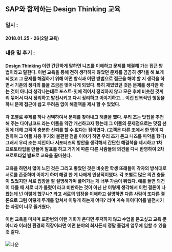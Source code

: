 ## SAP와 함께하는 Design Thinking 교육

### 일시 : 

#### 2018.01.25 - 26(2일 교육)

### 내용 및 후기 :  

#### Design Thinking 이란 간단하게 말하면 니즈를 이해하고 문제를 해결해 가는 접근 방법이라고 말한다. 이번 교육을 통해 전혀 생각하지 않았던 문제를 곰곰히 생각을 해 보게 되었고 그 문제를 해결하기 위해 어떤 방식과 어떤 방법으로 접근을 해야 할 지 생각을 하면서 기존의 생각의 틀을 조금은 벗어나게 되었다. 특히 재밌었던 것은 문제를 생각만 하는 것이 아니라 생각나는대로 포스트-잇에 적어서 정리하지 않고 모은 후에 비슷한 것끼리 묶어서 다시 정리하고 발전시키고 다시 정리하고 이야기하고... 이런 반복적인 행동을 하니 문제 접근에 쉽고 두려움 없이 해결책을 제시 할 수 있었다.

#### 각 조별로 주제를 하나 선택하여서 문제를 찾아내고 해결을 했다. 우리 조는 맛집을 추천해 주는 다이닝코드 라는 어플을 약간 개선하고자 했는데 그 어플의 문제점으로는 맛집 선정에 대해 고객이 충분한 신뢰를 할 수 없다는 점이였다. (고객은 다른 조에서 한 명이 지원하여 그 어플 사용 후기와 불편한 점을 이야기 하면 우리 조가 듣고 니즈를 파악을 했다) 그래서 우리 조는 지인이나 서포터즈의 방안을 생각해서 간단한 해결책을 제시하고 1차 프로토타입을 만들어 발표를 하고 거기에 따른 다른 사람들의 의견을 다시 반영하여 2차 프로토타입 발표로 교육을 끝마쳤다.  

#### 교육을 하면서 많이 느낀 것은 그리고 좋았던 것은 비슷한 학생 또래들이 각자의 방식대로 서로를 존중하며 이야기 하며 해결 한 게 나에게 인상적이였다. 각 조별로 많은 의견 충돌이 있었지만 서로 입장을 잘 설명해가며 풀어가는 게 너무 가슴이 뛰었다. 예를 들면 의견이 다를 때 서로 너가 틀렸어 라고 비판하는 것이 아닌 난 이렇게 생각해서 이런 결론이 나왔는데 넌 이렇게 했구나? 라고 서로의 입장을 이해하고 설명하면 다른 사람이 또다른 결론으로 그럼 이렇게 두개를 합쳐서 이렇게 하는게 어때? 라며 계속 아이디어를 발전시키는 과정이 너무 즐거웠다.  

#### 이번 교육을 마치며 또한번의 이런 기회가 온다면 주저하지 않고 수업을 듣고싶고 교육 뿐 아니라 이러한 환경의 직장이라면 어떤 분야의 회사든지 정말 즐겁게 업무에 임할 수 있을 것 같다.     



![다운](C:\Users\yoon\Downloads\IMG_0055.JPG)




